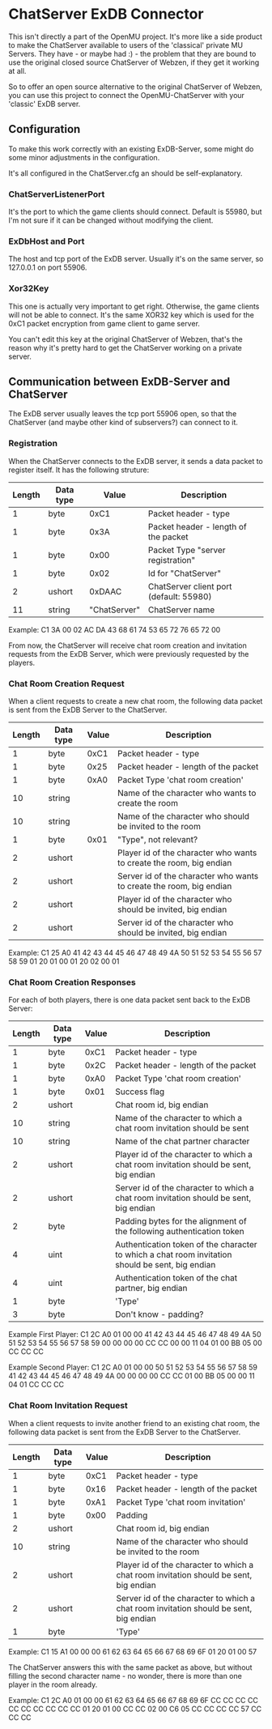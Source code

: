 ﻿# ChatServer ExDB Connector

This isn't directly a part of the OpenMU project. It's more like a side product to make the ChatServer available to users of the 'classical' private MU Servers.
They have - or maybe had :) - the problem that they are bound to use the original closed source ChatServer of Webzen, if they get it working at all.

So to offer an open source alternative to the original ChatServer of Webzen, you can use this project to connect the OpenMU-ChatServer with your 'classic' ExDB server.

## Configuration

To make this work correctly with an existing ExDB-Server, some might do some minor adjustments in the configuration.

It's all configured in the ChatServer.cfg an should be self-explanatory.

### ChatServerListenerPort
It's the port to which the game clients should connect.
Default is 55980, but I'm not sure if it can be changed without modifying the client.

### ExDbHost and Port
The host and tcp port of the ExDB server. Usually it's on the same server, so 127.0.0.1 on port 55906.

### Xor32Key
This one is actually very important to get right. Otherwise, the game clients will not be able to connect.
It's the same XOR32 key which is used for the 0xC1 packet encryption from game client to game server.

You can't edit this key at the original ChatServer of Webzen, that's the reason why it's pretty hard to get the ChatServer working on a private server.


## Communication between ExDB-Server and ChatServer
The ExDB server usually leaves the tcp port 55906 open, so that the ChatServer (and maybe other kind of subservers?) can connect to it.

### Registration
When the ChatServer connects to the ExDB server, it sends a data packet to register itself. It has the following struture:


|  Length  | Data type | Value | Description |
|----------|---------|-------------|---------|
| 1 | byte | 0xC1   | Packet header - type |
| 1 | byte | 0x3A   | Packet header - length of the packet |
| 1 | byte | 0x00   | Packet Type "server registration" |
| 1 | byte | 0x02   | Id for "ChatServer" |
| 2 | ushort | 0xDAAC   | ChatServer client port (‭default: 55980‬) |
| 11 | string | "ChatServer"   | ChatServer name |

Example: C1 3A 00 02 AC DA 43 68 61 74 53 65 72 76 65 72 00

From now, the ChatServer will receive chat room creation and invitation requests from the ExDB Server, which were previously requested by the players.

### Chat Room Creation Request
When a client requests to create a new chat room, the following data packet is sent from the ExDB Server to the ChatServer.

|  Length  | Data type | Value | Description |
|----------|---------|-------------|---------|
| 1 | byte | 0xC1   | Packet header - type |
| 1 | byte | 0x25   | Packet header - length of the packet |
| 1 | byte | 0xA0   | Packet Type 'chat room creation' |
| 10 | string |     | Name of the character who wants to create the room |
| 10 | string |     | Name of the character who should be invited to the room  |
| 1 | byte | 0x01   | "Type", not relevant? |
| 2 | ushort |      | Player id of the character who wants to create the room, big endian  |
| 2 | ushort |      | Server id of the character who wants to create the room, big endian  |
| 2 | ushort |      | Player id of the character who should be invited, big endian |
| 2 | ushort |      | Server id of the character who should be invited, big endian |

Example: C1 25 A0 41 42 43 44 45 46 47 48 49 4A 50 51 52 53 54 55 56 57 58 59 01 20 01 00 01 20 02 00 01

### Chat Room Creation Responses
For each of both players, there is one data packet sent back to the ExDB Server:

|  Length  | Data type | Value | Description |
|----------|---------|-------------|---------|
| 1 | byte | 0xC1   | Packet header - type |
| 1 | byte | 0x2C   | Packet header - length of the packet |
| 1 | byte | 0xA0   | Packet Type 'chat room creation' |
| 1 | byte | 0x01   | Success flag |
| 2 | ushort |    | Chat room id, big endian |
| 10 | string |    | Name of the character to which a chat room invitation should be sent |
| 10 | string |    | Name of the chat partner character |
| 2 | ushort |    | Player id of the character to which a chat room invitation should be sent, big endian |
| 2 | ushort |     | Server id of the character to which a chat room invitation should be sent, big endian  |
| 2 | byte |    | Padding bytes for the alignment of the following authentication token |
| 4 | uint |  ‭‬  | Authentication token of the character to which a chat room invitation should be sent, big endian |
| 4 | uint |  ‭‬  | Authentication token of the chat partner, big endian |
| 1 | byte |    | 'Type' |
| 3 | byte |    | Don't know - padding?|

Example First Player: C1 2C A0 01 00 00 41 42 43 44 45 46 47 48 49 4A 50 51 52 53 54 55 56 57 58 59 00 00 00 00 CC CC 00 00 11 04 01 00 BB 05 00 CC CC CC

Example Second Player: C1 2C A0 01 00 00 50 51 52 53 54 55 56 57 58 59 41 42 43 44 45 46 47 48 49 4A 00 00 00 00 CC CC 01 00 BB 05 00 00 11 04  01 CC CC CC


### Chat Room Invitation Request
When a client requests to invite another friend to an existing chat room, the following data packet is sent from the ExDB Server to the ChatServer.

|  Length  | Data type | Value | Description |
|----------|---------|-------------|---------|
| 1 | byte | 0xC1   | Packet header - type |
| 1 | byte | 0x16   | Packet header - length of the packet |
| 1 | byte | 0xA1   | Packet Type 'chat room invitation' |
| 1 | byte | 0x00   | Padding |
| 2 | ushort |  | Chat room id, big endian |
| 10 | string |    | Name of the character who should be invited to the room  |
| 2 | ushort |    | Player id of the character to which a chat room invitation should be sent, big endian |
| 2 | ushort |     | Server id of the character to which a chat room invitation should be sent, big endian  |
| 1 | byte |    | 'Type' |

Example: C1 15 A1 00 00 00 61 62 63 64 65 66 67 68 69 6F 01 20 01 00 57

The ChatServer answers this with the same packet as above, but without filling the second character name - no wonder, there is more than one player in the room already.

Example: C1 2C A0 01 00 00 61 62 63 64 65 66 67 68 69 6F CC CC CC CC CC CC CC CC CC CC 01 20 01 00 CC CC 02 00 C6 05 CC CC CC CC 57 CC CC CC

